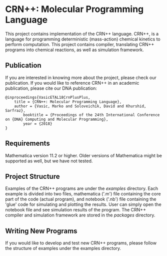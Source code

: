 # CRN++: Molecular Programming Language

This project contains implementation of the CRN++ language. CRN++, is
a language for programming deterministic (mass-action) chemical
kinetics to perform computation. This project contains compiler,
translating CRN++ programs into chemical reactions, as well as
simulation framework.

## Publication

If you are interested in knowing more about the project, please check
our publication. If you would like to reference CRN++ in an academic
publication, please cite our DNA publication:

```
@inproceedings{VasicETAL18CrnPlusPlus,
	title = {CRN++: Molecular Programming Language},
	author = {Vasic, Marko and Soloveichik, David and Khurshid, Sarfraz},
        booktitle = {Proceedings of the 24th International Conference on {DNA} Computing and Molecular Programming},
        year = {2018}
}
```

## Requirements

Mathematica version 11.2 or higher. Older versions of Mathematica
might be supported as well, but we have not tested.

## Project Structure

Examples of the CRN++ programs are under the *examples*
directory. Each example is divided into two files, mathematica ('.m')
file containing the core part of the code (actual program), and
notebook ('.nb') file containing the 'glue' code for simulating and
plotting the results. User can simply open the notebook file and see
simulation results of the program. The CRN++ compiler and simulation
framework are stored in the *packages* directory.

## Writing New Programs

If you would like to develop and test new CRN++ programs, please
follow the structure of examples under the examples directory.